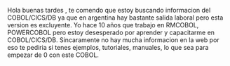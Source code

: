 Hola buenas tardes , te comendo que estoy buscando informacion del COBOL/CICS/DB ya que
 en argentina hay bastante salida laboral pero esta version es excluyente. Yo hace 10 años que 
trabajo en RMCOBOL, POWERCOBOL pero estoy desesperado por aprender y capacitarme en COBOL/CICS/DB.
 Sincaramente no hay mucha informacion en la web por eso te pediria si tenes ejemplos, tutoriales,
 manuales, lo que sea para empezar de 0 con este COBOL.
